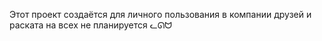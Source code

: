 Этот проект создаётся для личного пользования в компании друзей и раската на всех не планируется ᓚᘏᗢ
